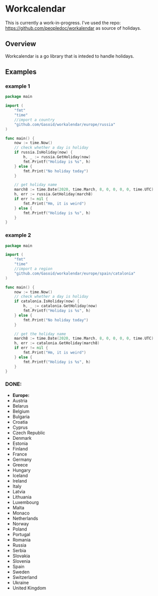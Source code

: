 # Workcalendar
This is currently a work-in-progress.
I've used the repo: https://github.com/peopledoc/workalendar as source of holidays.

## Overview

Workcalendar is a go library that is inteded to handle holidays.

## Examples
### example 1
```go
package main

import (
    "fmt"
	"time"
    //import a country
	"github.com/Gasoid/workalendar/europe/russia"
)

func main() {
    now := time.Now()
    // check whether a day is holiday
    if russia.IsHoliday(now) {
        h, _ := russia.GetHoliday(now)
        fmt.Printf("Holiday is %s", h)
    } else {
        fmt.Print("No holiday today")
    }

    // get holiday name
    march8 := time.Date(2020, time.March, 8, 0, 0, 0, 0, time.UTC)
    h, err := russia.GetHoliday(march8)
    if err != nil {
        fmt.Print("Hm, it is weird")
    } else {
        fmt.Printf("Holiday is %s", h)
    }
}

```

### example 2
```go
package main

import (
    "fmt"
	"time"
    //import a region
	"github.com/Gasoid/workalendar/europe/spain/catalonia"
)

func main() {
    now := time.Now()
    // check whether a day is holiday
    if catalonia.IsHoliday(now) {
        h, _ := catalonia.GetHoliday(now)
        fmt.Printf("Holiday is %s", h)
    } else {
        fmt.Print("No holiday today")
    }

    // get the holiday name
    march8 := time.Date(2020, time.March, 8, 0, 0, 0, 0, time.UTC)
    h, err := catalonia.GetHoliday(march8)
    if err != nil {
        fmt.Print("Hm, it is weird")
    } else {
        fmt.Printf("Holiday is %s", h)
    }
}
```

### DONE:
- **Europe:**
- Austria
- Belarus
- Belgium
- Bulgaria
- Croatia
- Cyprus
- Czech Republic
- Denmark
- Estonia
- Finland
- France
- Germany
- Greece
- Hungary
- Iceland
- Ireland
- Italy
- Latvia
- Lithuania
- Luxembourg
- Malta
- Monaco
- Netherlands
- Norway
- Poland
- Portugal
- Romania
- Russia
- Serbia
- Slovakia
- Slovenia
- Spain
- Sweden
- Switzerland
- Ukraine
- United Kingdom
